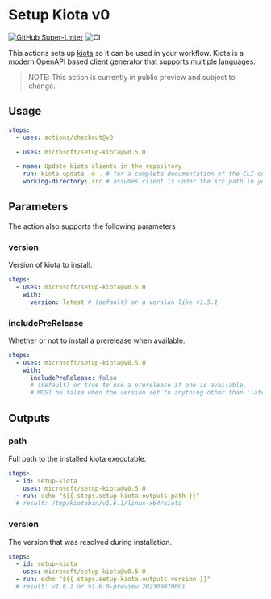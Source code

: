 # Setup Kiota v0

[![GitHub Super-Linter](https://github.com/microsoft/setup-kiota/actions/workflows/linter.yml/badge.svg)](https://github.com/super-linter/super-linter)
![CI](https://github.com/microsoft/setup-kiota/actions/workflows/ci.yml/badge.svg)

This actions sets up [kiota](https://aka.ms/kiota) so it can be used in your workflow.
Kiota is a modern OpenAPI based client generator that supports multiple languages.

> NOTE: This action is currently in public preview and subject to change.

## Usage

```yaml
steps:
  - uses: actions/checkout@v3

  - uses: microsoft/setup-kiota@v0.5.0

  - name: Update kiota clients in the repository
    run: kiota update -o . # for a complete documentation of the CLI commands see https://aka.ms/kiota/docs
    working-directory: src # assumes client is under the src path in your repository
```

## Parameters

The action also supports the following parameters

### version

Version of kiota to install.

```yaml
steps:
  - uses: microsoft/setup-kiota@v0.5.0
    with:
      version: latest # (default) or a version like v1.5.1
```

### includePreRelease

Whether or not to install a prerelease when available.

```yaml
steps:
  - uses: microsoft/setup-kiota@v0.5.0
    with:
      includePreRelease: false 
      # (default) or true to use a prerelease if one is available.
      # MUST be false when the version set to anything other than 'latest'
```

## Outputs

### path

Full path to the installed kiota executable.

```yaml
steps:
  - id: setup-kiota
    uses: microsoft/setup-kiota@v0.5.0
  - run: echo "${{ steps.setup-kiota.outputs.path }}"
  # result: /tmp/kiotabin/v1.6.1/linux-x64/kiota
```

<!-- markdownlint-disable-next-line no-duplicate-header -->
### version

The version that was resolved during installation.

```yaml
steps:
  - id: setup-kiota
    uses: microsoft/setup-kiota@v0.5.0
  - run: echo "${{ steps.setup-kiota.outputs.version }}"
  # result: v1.6.1 or v1.6.0-preview.202309070001
```
